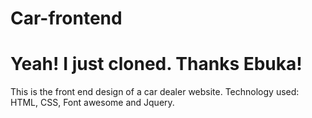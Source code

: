 # Car-frontend
# Yeah! I just cloned. Thanks Ebuka!
This is the front end design of a car dealer website.
Technology used: HTML, CSS, Font awesome and Jquery.


